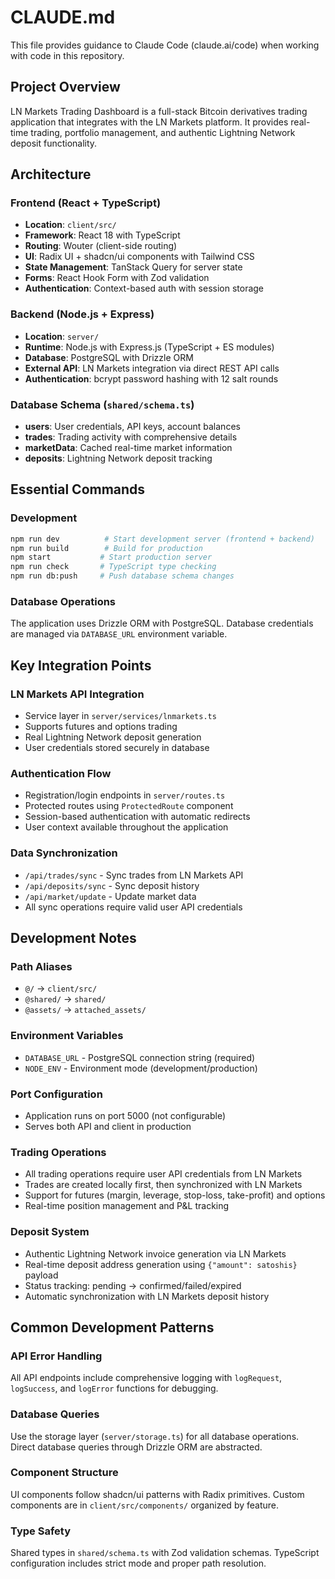 # CLAUDE.md

This file provides guidance to Claude Code (claude.ai/code) when working with code in this repository.

## Project Overview

LN Markets Trading Dashboard is a full-stack Bitcoin derivatives trading application that integrates with the LN Markets platform. It provides real-time trading, portfolio management, and authentic Lightning Network deposit functionality.

## Architecture

### Frontend (React + TypeScript)
- **Location**: `client/src/`
- **Framework**: React 18 with TypeScript
- **Routing**: Wouter (client-side routing)
- **UI**: Radix UI + shadcn/ui components with Tailwind CSS
- **State Management**: TanStack Query for server state
- **Forms**: React Hook Form with Zod validation
- **Authentication**: Context-based auth with session storage

### Backend (Node.js + Express)
- **Location**: `server/`
- **Runtime**: Node.js with Express.js (TypeScript + ES modules)
- **Database**: PostgreSQL with Drizzle ORM
- **External API**: LN Markets integration via direct REST API calls
- **Authentication**: bcrypt password hashing with 12 salt rounds

### Database Schema (`shared/schema.ts`)
- **users**: User credentials, API keys, account balances
- **trades**: Trading activity with comprehensive details
- **marketData**: Cached real-time market information
- **deposits**: Lightning Network deposit tracking

## Essential Commands

### Development
```bash
npm run dev          # Start development server (frontend + backend)
npm run build        # Build for production
npm start           # Start production server
npm run check       # TypeScript type checking
npm run db:push     # Push database schema changes
```

### Database Operations
The application uses Drizzle ORM with PostgreSQL. Database credentials are managed via `DATABASE_URL` environment variable.

## Key Integration Points

### LN Markets API Integration
- Service layer in `server/services/lnmarkets.ts`
- Supports futures and options trading
- Real Lightning Network deposit generation
- User credentials stored securely in database

### Authentication Flow
- Registration/login endpoints in `server/routes.ts`
- Protected routes using `ProtectedRoute` component
- Session-based authentication with automatic redirects
- User context available throughout the application

### Data Synchronization
- `/api/trades/sync` - Sync trades from LN Markets API
- `/api/deposits/sync` - Sync deposit history
- `/api/market/update` - Update market data
- All sync operations require valid user API credentials

## Development Notes

### Path Aliases
- `@/` → `client/src/`
- `@shared/` → `shared/`
- `@assets/` → `attached_assets/`

### Environment Variables
- `DATABASE_URL` - PostgreSQL connection string (required)
- `NODE_ENV` - Environment mode (development/production)

### Port Configuration
- Application runs on port 5000 (not configurable)
- Serves both API and client in production

### Trading Operations
- All trading operations require user API credentials from LN Markets
- Trades are created locally first, then synchronized with LN Markets
- Support for futures (margin, leverage, stop-loss, take-profit) and options
- Real-time position management and P&L tracking

### Deposit System
- Authentic Lightning Network invoice generation via LN Markets
- Real-time deposit address generation using `{"amount": satoshis}` payload
- Status tracking: pending → confirmed/failed/expired
- Automatic synchronization with LN Markets deposit history

## Common Development Patterns

### API Error Handling
All API endpoints include comprehensive logging with `logRequest`, `logSuccess`, and `logError` functions for debugging.

### Database Queries
Use the storage layer (`server/storage.ts`) for all database operations. Direct database queries through Drizzle ORM are abstracted.

### Component Structure
UI components follow shadcn/ui patterns with Radix primitives. Custom components are in `client/src/components/` organized by feature.

### Type Safety
Shared types in `shared/schema.ts` with Zod validation schemas. TypeScript configuration includes strict mode and proper path resolution.